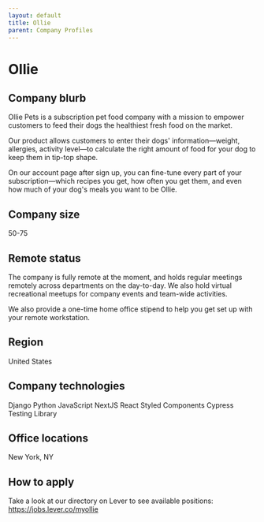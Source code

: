 ```yaml
---
layout: default
title: Ollie
parent: Company Profiles
---
```


# Ollie

## Company blurb

Ollie Pets is a subscription pet food company with a mission to empower customers to feed their dogs the healthiest fresh food on the market.

Our product allows customers to enter their dogs' information—weight, allergies, activity level—to calculate the right amount of food for your dog to keep them in tip-top shape.

On our account page after sign up, you can fine-tune every part of your subscription—which recipes you get, how often you get them, and even how much of your dog's meals you want to be Ollie. 

## Company size

50-75

## Remote status

The company is fully remote at the moment, and holds regular meetings remotely across departments on the day-to-day. We also hold virtual recreational meetups for company events and team-wide activities.

We also provide a one-time home office stipend to help you get set up with your remote workstation.

## Region

United States

## Company technologies

Django
Python
JavaScript
NextJS
React
Styled Components
Cypress
Testing Library

## Office locations

New York, NY

## How to apply

Take a look at our directory on Lever to see available positions: https://jobs.lever.co/myollie
